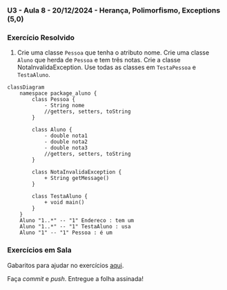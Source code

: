 ### U3 - Aula 8 - 20/12/2024 - Herança, Polimorfismo, Exceptions (5,0)

### Exercício Resolvido

1. Crie uma classe ```Pessoa``` que tenha o atributo nome. Crie uma classe ```Aluno``` que herda de ```Pessoa``` e tem três notas. Crie a classe NotaInvalidaException. Use todas as classes em ```TestaPessoa``` e ```TestaAluno```.

```mermaid
classDiagram
    namespace package_aluno {
        class Pessoa {
            - String nome
            //getters, setters, toString
        }

        class Aluno {
            - double nota1
            - double nota2
            - double nota3
            //getters, setters, toString
        }

        class NotaInvalidaException {
            + String getMessage()
        }

        class TestaAluno {
            + void main()
        }
    }
    Aluno "1..*" -- "1" Endereco : tem um
    Aluno "1..*" -- "1" TestaAluno : usa
    Aluno "1" -- "1" Pessoa : é um
```

### Exercícios em Sala

Gabaritos para ajudar no exercícios [aqui](../unidade3_aula8/).

Faça _commit_ e _push_. Entregue a folha assinada!

